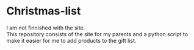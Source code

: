 # Christmas-list
I am not finnished with the site.  
This repository consists of the site for my parents and a python script to make it easier for me to add products to the gift list.
